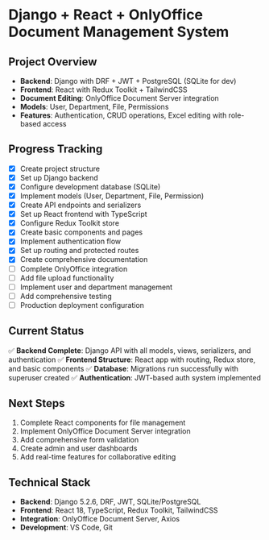 <!-- Use this file to provide workspace-specific custom instructions to Copilot. For more details, visit https://code.visualstudio.com/docs/copilot/copilot-customization#_use-a-githubcopilotinstructionsmd-file -->

# Django + React + OnlyOffice Document Management System

## Project Overview
- **Backend**: Django with DRF + JWT + PostgreSQL (SQLite for dev)
- **Frontend**: React with Redux Toolkit + TailwindCSS
- **Document Editing**: OnlyOffice Document Server integration
- **Models**: User, Department, File, Permissions
- **Features**: Authentication, CRUD operations, Excel editing with role-based access

## Progress Tracking
- [x] Create project structure
- [x] Set up Django backend
- [x] Configure development database (SQLite)
- [x] Implement models (User, Department, File, Permission)
- [x] Create API endpoints and serializers
- [x] Set up React frontend with TypeScript
- [x] Configure Redux Toolkit store
- [x] Create basic components and pages
- [x] Implement authentication flow
- [x] Set up routing and protected routes
- [x] Create comprehensive documentation
- [ ] Complete OnlyOffice integration
- [ ] Add file upload functionality
- [ ] Implement user and department management
- [ ] Add comprehensive testing
- [ ] Production deployment configuration

## Current Status
✅ **Backend Complete**: Django API with all models, views, serializers, and authentication
✅ **Frontend Structure**: React app with routing, Redux store, and basic components
✅ **Database**: Migrations run successfully with superuser created
✅ **Authentication**: JWT-based auth system implemented

## Next Steps
1. Complete React components for file management
2. Implement OnlyOffice Document Server integration
3. Add comprehensive form validation
4. Create admin and user dashboards
5. Add real-time features for collaborative editing

## Technical Stack
- **Backend**: Django 5.2.6, DRF, JWT, SQLite/PostgreSQL
- **Frontend**: React 18, TypeScript, Redux Toolkit, TailwindCSS
- **Integration**: OnlyOffice Document Server, Axios
- **Development**: VS Code, Git
